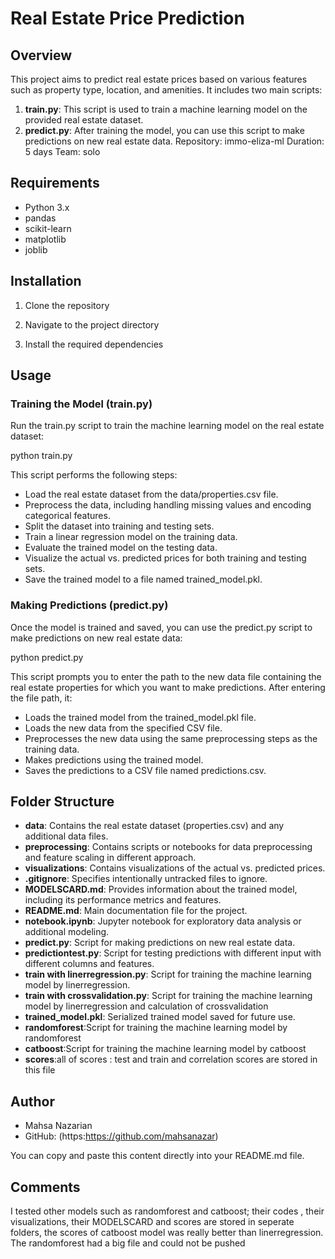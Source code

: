 # Real Estate Price Prediction

## Overview

This project aims to predict real estate prices based on various features such as property type, location, and amenities. It includes two main scripts:


1. **train.py**: This script is used to train a machine learning model on the provided real estate dataset.
2. **predict.py**: After training the model, you can use this script to make predictions on new real estate data.
Repository: immo-eliza-ml
Duration: 5 days
Team: solo

## Requirements

- Python 3.x
- pandas
- scikit-learn
- matplotlib
- joblib

## Installation

1. Clone the repository


2. Navigate to the project directory


3. Install the required dependencies


## Usage

### Training the Model (train.py)

Run the train.py script to train the machine learning model on the real estate dataset:

python train.py

This script performs the following steps:

- Load the real estate dataset from the data/properties.csv file.
- Preprocess the data, including handling missing values and encoding categorical features.
- Split the dataset into training and testing sets.
- Train a linear regression model on the training data.
- Evaluate the trained model on the testing data.
- Visualize the actual vs. predicted prices for both training and testing sets.
- Save the trained model to a file named trained_model.pkl.

### Making Predictions (predict.py)

Once the model is trained and saved, you can use the predict.py script to make predictions on new real estate data:

python predict.py

This script prompts you to enter the path to the new data file containing the real estate properties for which you want to make predictions. After entering the file path, it:

- Loads the trained model from the trained_model.pkl file.
- Loads the new data from the specified CSV file.
- Preprocesses the new data using the same preprocessing steps as the training data.
- Makes predictions using the trained model.
- Saves the predictions to a CSV file named predictions.csv.


## Folder Structure

- **data**: Contains the real estate dataset (properties.csv) and any additional data files.
- **preprocessing**: Contains scripts or notebooks for data preprocessing and feature scaling in different approach.
- **visualizations**: Contains visualizations of the actual vs. predicted prices.
- **.gitignore**: Specifies intentionally untracked files to ignore.
- **MODELSCARD.md**: Provides information about the trained model, including its performance metrics and features.
- **README.md**: Main documentation file for the project.
- **notebook.ipynb**: Jupyter notebook for exploratory data analysis or additional modeling.
- **predict.py**: Script for making predictions on new real estate data.
- **predictiontest.py**: Script for testing predictions with different input with different columns and features.
- **train with linerregression.py**: Script for training the machine learning model by linerregression.
- **train with crossvalidation.py**: Script for training the machine learning model by linerregression and calculation of crossvalidation
- **trained_model.pkl**: Serialized trained model saved for future use.
- **randomforest**:Script for training the machine learning model by randomforest
- **catboost**:Script for training the machine learning model by catboost
- **scores**:all of scores : test and train and correlation scores are stored in this file




## Author

- Mahsa Nazarian
- GitHub: (https:https://github.com/mahsanazar)


You can copy and paste this content directly into your README.md file. 

## Comments
I  tested other models such as randomforest and catboost; their codes  , their visualizations, their MODELSCARD and  scores are stored in seperate folders, the scores of catboost model was really better than linerregression. The randomforest had a big file and could not be pushed 
